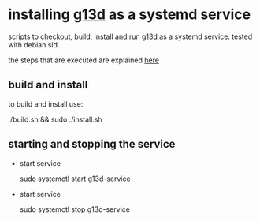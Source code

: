 # installing [g13d](https://github.com/ecraven/g13) as a systemd service

scripts to checkout, build, install and run [g13d](https://github.com/ecraven/g13) as a systemd service. tested with debian sid.

the steps that are executed are explained [here](http://lumue.github.io/2015/11/03/using-logitech-g13-on-debian-sid.html)


## build and install

to build and install use:

   ./build.sh && sudo ./install.sh


## starting and stopping the service

 * start service
 
    sudo systemctl start g13d-service
    
 * start service
  
     sudo systemctl stop g13d-service
     